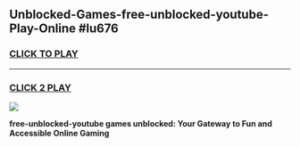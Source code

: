 
## Unblocked-Games-free-unblocked-youtube-Play-Online #lu676
<h3>
<a href="https://news.freeplayer.one?title=free-unblocked-youtube&ref=3">CLICK TO PLAY</a></h3>
<hr>

<h3>
<a href="https://news.freeplayer.one?title=free-unblocked-youtube&ref=3">CLICK 2 PLAY</a>
  
</h3>

<a href="https://news.freeplayer.one?title=free-unblocked-youtube&ref=3"><img src="https://clearcache.store/games.png"></a>


**free-unblocked-youtube games unblocked: Your Gateway to Fun and Accessible Online Gaming**
